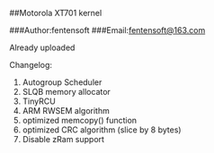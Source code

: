 ##Motorola XT701 kernel

###Author:fentensoft
###Email:[fentensoft@163.com](mailto:fentensoft@163.com)

Already uploaded

Changelog:
   
1. Autogroup Scheduler   
2. SLQB memory allocator   
3. TinyRCU   
4. ARM RWSEM algorithm   
5. optimized memcopy() function   
6. optimized CRC algorithm (slice by 8 bytes)   
7. Disable zRam support


